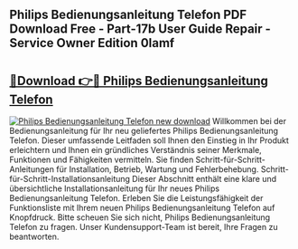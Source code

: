 ## Philips Bedienungsanleitung Telefon PDF Download Free - Part-17b User Guide Repair - Service Owner Edition 0Iamf

# <h2><a href="http://df4max.blite.top/?on=Philips+Bedienungsanleitung+Telefon">🔗Download 👉🔴 Philips Bedienungsanleitung Telefon</a></h2>

[![Philips Bedienungsanleitung Telefon new download](https://i.imgur.com/lujVjoI.png)](http://df4max.blite.top/?on=Philips+Bedienungsanleitung+Telefon)
Willkommen bei der Bedienungsanleitung für Ihr neu geliefertes Philips Bedienungsanleitung Telefon. Dieser umfassende Leitfaden soll Ihnen den Einstieg in Ihr Produkt erleichtern und Ihnen ein gründliches Verständnis seiner Merkmale, Funktionen und Fähigkeiten vermitteln. Sie finden Schritt-für-Schritt-Anleitungen für Installation, Betrieb, Wartung und Fehlerbehebung. Schritt-für-Schritt-Installationsanleitung Dieser Abschnitt enthält eine klare und übersichtliche Installationsanleitung für Ihr neues Philips Bedienungsanleitung Telefon. Erleben Sie die Leistungsfähigkeit der Funktionsliste mit Ihrem neuen Philips Bedienungsanleitung Telefon auf Knopfdruck. Bitte scheuen Sie sich nicht, Philips Bedienungsanleitung Telefon zu fragen. Unser Kundensupport-Team ist bereit, Ihre Fragen zu beantworten.
